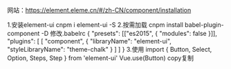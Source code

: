 网站：https://element.eleme.cn/#/zh-CN/component/installation

1.安装element-ui
    cnpm i element-ui -S
2.按需加载
    cnpm install babel-plugin-component -D
    修改.babelrc
    {
        "presets": [["es2015", { "modules": false }]],
        "plugins": [
            [
                "component",
                {
                    "libraryName": "element-ui",
                    "styleLibraryName": "theme-chalk"
                }
            ]
        ]
    }
3.使用
    import { Button, Select, Option, Steps, Step } from 'element-ui'
    Vue.use(Button)
    copy复制